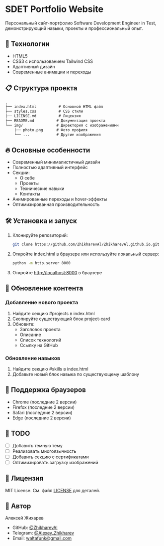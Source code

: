 # SDET Portfolio Website

Персональный сайт-портфолио Software Development Engineer in Test, демонстрирующий навыки, проекты и профессиональный опыт.

## 🚀 Технологии

- HTML5
- CSS3 с использованием Tailwind CSS
- Адаптивный дизайн
- Современные анимации и переходы

## 📋 Структура проекта

```md
.
├── index.html          # Основной HTML файл
├── styles.css          # CSS стили
├── LICENSE.md          # Лицензия   
├── README.md          # Документация проекта
└── img/               # Директория с изображениями
    ├── photo.png      # Фото профиля
    └── ...            # Другие изображения
```

## 🔥 Основные особенности

- Современный минималистичный дизайн
- Полностью адаптивный интерфейс
- Секции:
  - О себе
  - Проекты
  - Технические навыки
  - Контакты
- Анимированные переходы и hover-эффекты
- Оптимизированная производительность

## 🛠️ Установка и запуск

1. Клонируйте репозиторий:

    ```bash
    git clone https://github.com/ZhikharevAl/ZhikharevAl.github.io.git
    ```

2. Откройте index.html в браузере или используйте локальный сервер:

    ```bash
    python -m http.server 8000
    ```

3. Откройте <http://localhost:8000> в браузере

## 🔄 Обновление контента

### Добавление нового проекта

1. Найдите секцию #projects в index.html
2. Скопируйте существующий блок project-card
3. Обновите:
   - Заголовок проекта
   - Описание
   - Список технологий
   - Ссылку на GitHub

### Обновление навыков

1. Найдите секцию #skills в index.html
2. Добавьте новый блок навыка по существующему шаблону

## 📱 Поддержка браузеров

- Chrome (последние 2 версии)
- Firefox (последние 2 версии)
- Safari (последние 2 версии)
- Edge (последние 2 версии)

## 📝 TODO

- [ ] Добавить темную тему
- [ ] Реализовать многоязычность
- [ ] Добавить секцию с сертификатами
- [ ] Оптимизировать загрузку изображений

## 📄 Лицензия

MIT License. См. файл [LICENSE](/LICENSE.md) для деталей.

## 👤 Автор

Алексей Жихарев

- GitHub: [@ZhikharevAl](https://github.com/ZhikharevAl)
- Telegram: [@Alexey_Zhikharev](https://t.me/Alexey_Zhikharev)
- Email: <waltafunk@gmail.com>
